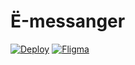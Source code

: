# Ё-messanger

[![Deploy](https://img.shields.io/badge/Deploy-passing-green)](https://cranky-mcnulty-59af15.netlify.app/)
[![Fligma](https://img.shields.io/badge/Fligma-v1-yellow)](https://www.figma.com/file/G8Nrm7vN2ijZqRR2zBlyUc/messanger?node-id=0%3A1)
